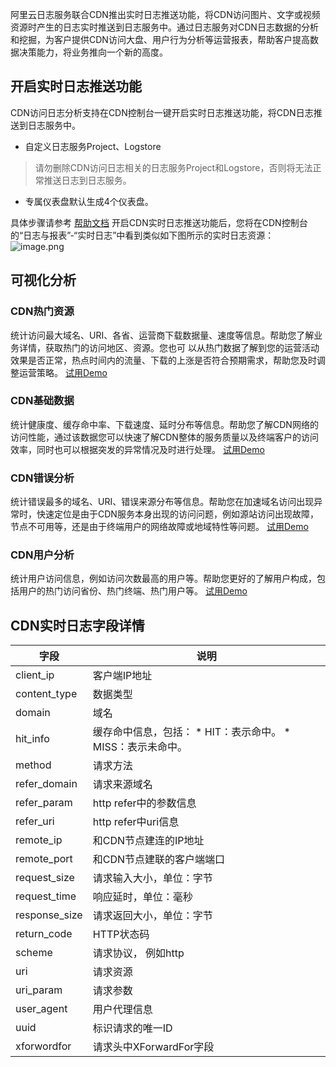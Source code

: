 阿里云日志服务联合CDN推出实时日志推送功能，将CDN访问图片、文字或视频资源时产生的日志实时推送到日志服务中。通过日志服务对CDN日志数据的分析和挖掘，为客户提供CDN访问大盘、用户行为分析等运营报表，帮助客户提高数据决策能力，将业务推向一个新的高度。  
## 开启实时日志推送功能
CDN访问日志分析支持在CDN控制台一键开启实时日志推送功能，将CDN日志推送到日志服务中。

- 自定义日志服务Project、Logstore
> 请勿删除CDN访问日志相关的日志服务Project和Logstore，否则将无法正常推送日志到日志服务。

- 专属仪表盘默认生成4个仪表盘。

具体步骤请参考 [帮助文档](https://help.aliyun.com/document_detail/99058.html)
开启CDN实时日志推送功能后，您将在CDN控制台的“日志与报表”-“实时日志”中看到类似如下图所示的实时日志资源：
![image.png](/img/src/sqldemo/index/c868ed64c97b6229d815779d9a3ed2a7744ee75fc748b8192a0ceacfa2af1747.png)
## 可视化分析
### CDN热门资源
统计访问最大域名、URI、各省、运营商下载数据量、速度等信息。帮助您了解业务详情，获取热门的访问地区、资源。您也可 以从热门数据了解到您的运营活动效果是否正常，热点时间内的流量、下载的上涨是否符合预期需求，帮助您及时调整运营策略。
[试用Demo](https://sls.console.aliyun.com/lognext/project/cdn-demo-log/dashboard/cdn_popular_resources_cn_cdn-access-log?isShare=true&readOnly=true&hideTopbar=true&hideSidebar=true&hiddenAppBread=true&hiddenPSql=true&hiddenEtl=true)

### CDN基础数据
统计健康度、缓存命中率、下载速度、延时分布等信息。帮助您了解CDN网络的访问性能，通过该数据您可以快速了解CDN整体的服务质量以及终端客户的访问效率，同时也可以根据突发的异常情况及时进行处理。
[试用Demo](https://sls.console.aliyun.com/lognext/project/cdn-demo-log/dashboard/cdn_basic_cn_cdn-access-log?isShare=true&readOnly=true&hideTopbar=true&hideSidebar=true&hiddenAppBread=true&hiddenPSql=true&hiddenEtl=true)

### CDN错误分析
统计错误最多的域名、URI、错误来源分布等信息。帮助您在加速域名访问出现异常时，快速定位是由于CDN服务本身出现的访问问题，例如源站访问出现故障，节点不可用等，还是由于终端用户的网络故障或地域特性等问题。
[试用Demo](https://sls.console.aliyun.com/lognext/project/cdn-demo-log/dashboard/cdn_error_detect_cn_cdn-access-log?isShare=true&readOnly=true&hideTopbar=true&hideSidebar=true&hiddenAppBread=true&hiddenPSql=true&hiddenEtl=true)

### CDN用户分析
统计用户访问信息，例如访问次数最高的用户等。帮助您更好的了解用户构成，包括用户的热门访问省份、热门终端、热门用户等。
[试用Demo](https://sls.console.aliyun.com/lognext/project/cdn-demo-log/dashboard/cdn_user_analyze_cn_cdn-access-log?isShare=true&readOnly=true&hideTopbar=true&hideSidebar=true&hiddenAppBread=true&hiddenPSql=true&hiddenEtl=true)

## CDN实时日志字段详情
| 字段 | 说明 |
| --- | --- |
| client_ip | 客户端IP地址 |
| content_type | 数据类型 |
| domain | 域名 |
| hit_info | 缓存命中信息，包括： * HIT：表示命中。 * MISS：表示未命中。 |
| method | 请求方法 |
| refer_domain | 请求来源域名 |
| refer_param | http refer中的参数信息 |
| refer_uri | http refer中uri信息 |
| remote_ip | 和CDN节点建连的IP地址 |
| remote_port | 和CDN节点建联的客户端端口 |
| request_size | 请求输入大小，单位：字节 |
| request_time | 响应延时，单位：毫秒 |
| response_size | 请求返回大小，单位：字节 |
| return_code | HTTP状态码 |
| scheme | 请求协议， 例如http |
| uri | 请求资源 |
| uri_param | 请求参数 |
| user_agent | 用户代理信息 |
| uuid | 标识请求的唯一ID |
| xforwordfor | 请求头中XForwardFor字段 |

